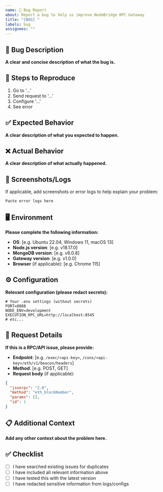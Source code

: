 ```yaml
---
name: 🐛 Bug Report
about: Report a bug to help us improve NodeBridge RPC Gateway
title: "[BUG] "
labels: bug
assignees: ""
---
```


## 🐛 Bug Description

**A clear and concise description of what the bug is.**

## 🔄 Steps to Reproduce

1. Go to '...'
2. Send request to '...'
3. Configure '...'
4. See error

## ✅ Expected Behavior

**A clear description of what you expected to happen.**

## ❌ Actual Behavior

**A clear description of what actually happened.**

## 📸 Screenshots/Logs

If applicable, add screenshots or error logs to help explain your problem:

```
Paste error logs here
```

## 🖥️ Environment

**Please complete the following information:**

- **OS**: [e.g. Ubuntu 22.04, Windows 11, macOS 13]
- **Node.js version**: [e.g. v18.17.0]
- **MongoDB version**: [e.g. v6.0.8]
- **Gateway version**: [e.g. v1.0.0]
- **Browser** (if applicable): [e.g. Chrome 115]

## ⚙️ Configuration

**Relevant configuration (please redact secrets):**

```env
# Your .env settings (without secrets)
PORT=8888
NODE_ENV=development
EXECUTION_RPC_URL=http://localhost:8545
# etc...
```

## 🔄 Request Details

**If this is a RPC/API issue, please provide:**

- **Endpoint**: [e.g. `/exec/<api-key>`, `/cons/<api-key>/eth/v1/beacon/headers`]
- **Method**: [e.g. POST, GET]
- **Request body** (if applicable):

```json
{
  "jsonrpc": "2.0",
  "method": "eth_blockNumber",
  "params": [],
  "id": 1
}
```

## 📋 Additional Context

**Add any other context about the problem here.**

## ✅ Checklist

- [ ] I have searched existing issues for duplicates
- [ ] I have included all relevant information above
- [ ] I have tested this with the latest version
- [ ] I have redacted sensitive information from logs/configs
